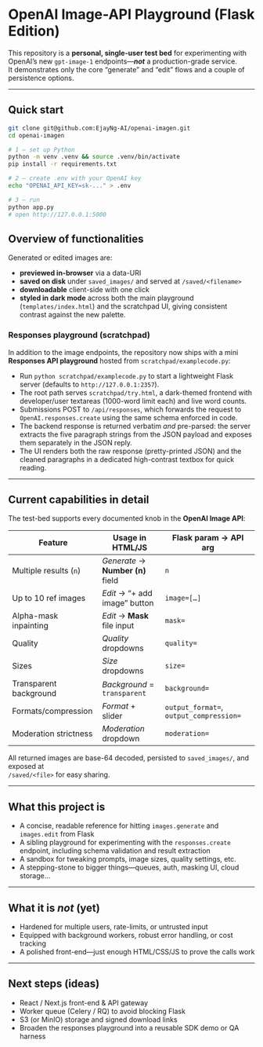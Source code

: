 # OpenAI Image-API Playground (Flask Edition)

This repository is a **personal, single-user test bed** for experimenting with OpenAI’s new `gpt-image-1` endpoints—**_not_** a production-grade service.  
It demonstrates only the core “generate” and “edit” flows and a couple of persistence options.

---

## Quick start

```bash
git clone git@github.com:EjayNg-AI/openai-imagen.git
cd openai-imagen

# 1 — set up Python
python -m venv .venv && source .venv/bin/activate
pip install -r requirements.txt

# 2 — create .env with your OpenAI key
echo "OPENAI_API_KEY=sk-..." > .env

# 3 — run
python app.py
# open http://127.0.0.1:5000
```

## Overview of functionalities

Generated or edited images are:

- **previewed in-browser** via a data-URI
- **saved on disk** under `saved_images/` and served at `/saved/<filename>`
- **downloadable** client-side with one click
- **styled in dark mode** across both the main playground (`templates/index.html`) and the scratchpad UI, giving consistent contrast against the new palette.

### Responses playground (scratchpad)

In addition to the image endpoints, the repository now ships with a mini **Responses API playground** hosted from `scratchpad/examplecode.py`:

- Run `python scratchpad/examplecode.py` to start a lightweight Flask server (defaults to `http://127.0.0.1:2357`).
- The root path serves `scratchpad/try.html`, a dark-themed frontend with developer/user textareas (1000-word limit each) and live word counts.
- Submissions POST to `/api/responses`, which forwards the request to `OpenAI.responses.create` using the same schema enforced in code.
- The backend response is returned verbatim *and* pre-parsed: the server extracts the five paragraph strings from the JSON payload and exposes them separately in the JSON reply.
- The UI renders both the raw response (pretty-printed JSON) and the cleaned paragraphs in a dedicated high-contrast textbox for quick reading.

---

## Current capabilities in detail

The test-bed supports every documented knob in the **OpenAI Image API**:

| Feature                | Usage in HTML/JS                  | Flask param → API arg                   |
| ---------------------- | --------------------------------- | --------------------------------------- |
| Multiple results (`n`) | _Generate_ → **Number (n)** field | `n`                                     |
| Up to 10 ref images    | _Edit_ → “+ add image” button     | `image=[…]`                             |
| Alpha-mask inpainting  | _Edit_ → **Mask** file input      | `mask=`                                 |
| Quality                | _Quality_ dropdowns               | `quality=`                              |
| Sizes                  | _Size_ dropdowns                  | `size=`                                 |
| Transparent background | _Background_ = `transparent`      | `background=`                           |
| Formats/compression    | _Format_ + slider                 | `output_format=`, `output_compression=` |
| Moderation strictness  | _Moderation_ dropdown             | `moderation=`                           |

All returned images are base-64 decoded, persisted to `saved_images/`, and exposed at  
`/saved/<file>` for easy sharing.

---

## What this project **is**

- A concise, readable reference for hitting `images.generate` and `images.edit` from Flask
- A sibling playground for experimenting with the `responses.create` endpoint, including schema validation and result extraction
- A sandbox for tweaking prompts, image sizes, quality settings, etc.
- A stepping-stone to bigger things—queues, auth, masking UI, cloud storage…

---

## What it **is _not_** (yet)

- Hardened for multiple users, rate-limits, or untrusted input
- Equipped with background workers, robust error handling, or cost tracking
- A polished front-end—just enough HTML/CSS/JS to prove the calls work

---

## Next steps (ideas)

- React / Next.js front-end & API gateway
- Worker queue (Celery / RQ) to avoid blocking Flask
- S3 (or MinIO) storage and signed download links
- Broaden the responses playground into a reusable SDK demo or QA harness

